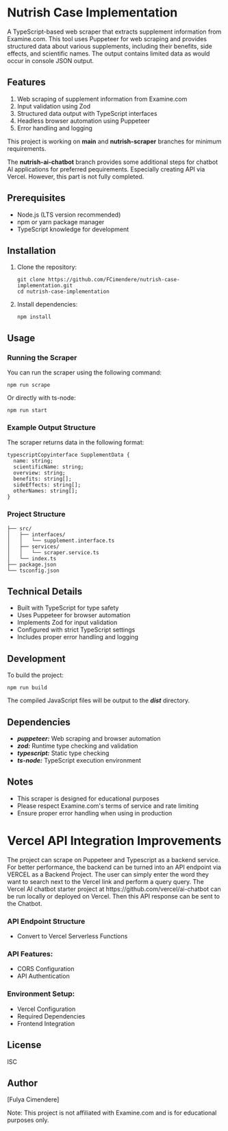 <h1>Nutrish Case Implementation</h1>
<p>A TypeScript-based web scraper that extracts supplement information from Examine.com. This tool uses Puppeteer for web scraping and provides structured data about various supplements, including their benefits, side effects, and scientific names.
The output contains limited data as would occur in console JSON output.
</p>

<h2>Features</h2>
<ol>
<li>Web scraping of supplement information from Examine.com</li>
<li>Input validation using Zod</li>
<li>Structured data output with TypeScript interfaces</li>
<li>Headless browser automation using Puppeteer</li>
<li>Error handling and logging</li>
</ol>

<p>This project is working on <b>main</b> and <b>nutrish-scraper</b> branches for minimum requirements.</p>

<p>The <b>nutrish-ai-chatbot</b> branch provides some additional steps for chatbot AI applications for preferred pequirements. Especially creating API via Vercel. However, this part is not fully completed.</p>

<h2>Prerequisites</h2>
<ul>
<li>Node.js (LTS version recommended)</li>
<li>npm or yarn package manager</li>
<li>TypeScript knowledge for development</li>
</ul>

<h2>Installation</h2>
<ol>
<li>Clone the repository:</li>

```
git clone https://github.com/FCimendere/nutrish-case-implementation.git
cd nutrish-case-implementation
```

<li>Install dependencies:</li>

```
npm install
```
</ol>

<h2>Usage</h2>
<h3>Running the Scraper</h3>
<p>You can run the scraper using the following command:</p>

```
npm run scrape
```

Or directly with ts-node:

```
npm run start
```

<h3>Example Output Structure</h3>
<p>The scraper returns data in the following format:</p>

```
typescriptCopyinterface SupplementData {
  name: string;
  scientificName: string;
  overview: string;
  benefits: string[];
  sideEffects: string[];
  otherNames: string[];
}
```

<h3>Project Structure</h3>

```
├── src/
│   ├── interfaces/
│   │   └── supplement.interface.ts
│   ├── services/
│   │   └── scraper.service.ts
│   └── index.ts
├── package.json
└── tsconfig.json
```

<h2>Technical Details</h2>
<ul>
<li>Built with TypeScript for type safety</li>
<li>Uses Puppeteer for browser automation</li>
<li>Implements Zod for input validation</li>
<li>Configured with strict TypeScript settings</li>
<li>Includes proper error handling and logging</li>
</ul>

<h2>Development</h2>
<p>To build the project:</p>

```
npm run build

```

<p>The compiled JavaScript files will be output to the <b><em>dist</em></b> directory.</p>

<h2>Dependencies</h2>
<ul>
  <li><b><em>puppeteer:</em></b> Web scraping and browser automation</li>
  <li><b><em>zod:</em></b> Runtime type checking and validation</li>
  <li><b><em>typescript:</em></b> Static type checking</li>
  <li><b><em>ts-node:</em></b> TypeScript execution environment</li>
</ul>





<h2>Notes</h2>
<ul>
  <li>This scraper is designed for educational purposes</li>
  <li>Please respect Examine.com's terms of service and rate limiting</li>
  <li>Ensure proper error handling when using in production</li>
</ul>

<h1>Vercel API Integration Improvements</h1>

<p>The project can scrape on Puppeteer and Typescript as a backend service. For better performance, the backend can be turned into an API endpoint via VERCEL as a Backend Project. The user can simply enter the word they want to search next to the Vercel link and perform a query query. The Vercel AI chatbot starter project at https://github.com/vercel/ai-chatbot can be run locally or deployed on Vercel. Then this API response can be sent to the Chatbot.
</p>


<h3>API Endpoint Structure</h3>
<ul>
  <li>Convert to Vercel Serverless Functions</li>
</ul>
<h3>API Features:</h3>
<ul>
  <li>CORS Configuration</li>
  <li>API Authentication</li>
</ul>
<h3>Environment Setup:</h3>
<ul>
  <li>Vercel Configuration</li>
  <li>Required Dependencies</li>
  <li>Frontend Integration</li>
</ul>

  
<h2>License</h2>

ISC

<h2>Author</h2>
[Fulya Cimendere]

Note: This project is not affiliated with Examine.com and is for educational purposes only.

